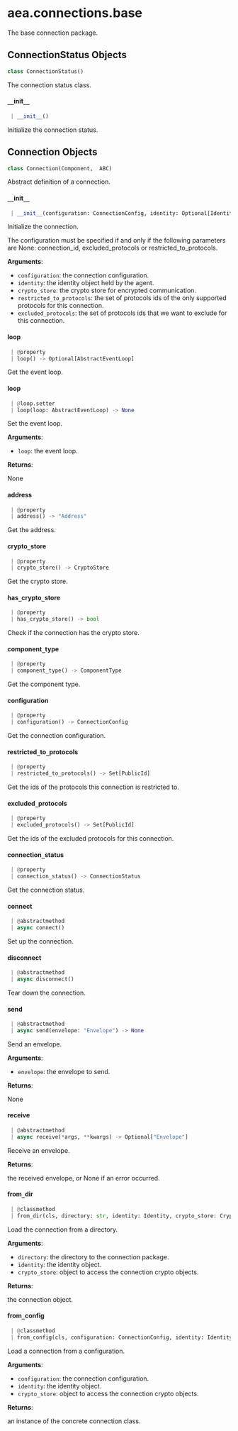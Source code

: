 <a name="aea.connections.base"></a>
# aea.connections.base

The base connection package.

<a name="aea.connections.base.ConnectionStatus"></a>
## ConnectionStatus Objects

```python
class ConnectionStatus()
```

The connection status class.

<a name="aea.connections.base.ConnectionStatus.__init__"></a>
#### `__`init`__`

```python
 | __init__()
```

Initialize the connection status.

<a name="aea.connections.base.Connection"></a>
## Connection Objects

```python
class Connection(Component,  ABC)
```

Abstract definition of a connection.

<a name="aea.connections.base.Connection.__init__"></a>
#### `__`init`__`

```python
 | __init__(configuration: ConnectionConfig, identity: Optional[Identity] = None, crypto_store: Optional[CryptoStore] = None, restricted_to_protocols: Optional[Set[PublicId]] = None, excluded_protocols: Optional[Set[PublicId]] = None)
```

Initialize the connection.

The configuration must be specified if and only if the following
parameters are None: connection_id, excluded_protocols or restricted_to_protocols.

**Arguments**:

- `configuration`: the connection configuration.
- `identity`: the identity object held by the agent.
- `crypto_store`: the crypto store for encrypted communication.
- `restricted_to_protocols`: the set of protocols ids of the only supported protocols for this connection.
- `excluded_protocols`: the set of protocols ids that we want to exclude for this connection.

<a name="aea.connections.base.Connection.loop"></a>
#### loop

```python
 | @property
 | loop() -> Optional[AbstractEventLoop]
```

Get the event loop.

<a name="aea.connections.base.Connection.loop"></a>
#### loop

```python
 | @loop.setter
 | loop(loop: AbstractEventLoop) -> None
```

Set the event loop.

**Arguments**:

- `loop`: the event loop.

**Returns**:

None

<a name="aea.connections.base.Connection.address"></a>
#### address

```python
 | @property
 | address() -> "Address"
```

Get the address.

<a name="aea.connections.base.Connection.crypto_store"></a>
#### crypto`_`store

```python
 | @property
 | crypto_store() -> CryptoStore
```

Get the crypto store.

<a name="aea.connections.base.Connection.has_crypto_store"></a>
#### has`_`crypto`_`store

```python
 | @property
 | has_crypto_store() -> bool
```

Check if the connection has the crypto store.

<a name="aea.connections.base.Connection.component_type"></a>
#### component`_`type

```python
 | @property
 | component_type() -> ComponentType
```

Get the component type.

<a name="aea.connections.base.Connection.configuration"></a>
#### configuration

```python
 | @property
 | configuration() -> ConnectionConfig
```

Get the connection configuration.

<a name="aea.connections.base.Connection.restricted_to_protocols"></a>
#### restricted`_`to`_`protocols

```python
 | @property
 | restricted_to_protocols() -> Set[PublicId]
```

Get the ids of the protocols this connection is restricted to.

<a name="aea.connections.base.Connection.excluded_protocols"></a>
#### excluded`_`protocols

```python
 | @property
 | excluded_protocols() -> Set[PublicId]
```

Get the ids of the excluded protocols for this connection.

<a name="aea.connections.base.Connection.connection_status"></a>
#### connection`_`status

```python
 | @property
 | connection_status() -> ConnectionStatus
```

Get the connection status.

<a name="aea.connections.base.Connection.connect"></a>
#### connect

```python
 | @abstractmethod
 | async connect()
```

Set up the connection.

<a name="aea.connections.base.Connection.disconnect"></a>
#### disconnect

```python
 | @abstractmethod
 | async disconnect()
```

Tear down the connection.

<a name="aea.connections.base.Connection.send"></a>
#### send

```python
 | @abstractmethod
 | async send(envelope: "Envelope") -> None
```

Send an envelope.

**Arguments**:

- `envelope`: the envelope to send.

**Returns**:

None

<a name="aea.connections.base.Connection.receive"></a>
#### receive

```python
 | @abstractmethod
 | async receive(*args, **kwargs) -> Optional["Envelope"]
```

Receive an envelope.

**Returns**:

the received envelope, or None if an error occurred.

<a name="aea.connections.base.Connection.from_dir"></a>
#### from`_`dir

```python
 | @classmethod
 | from_dir(cls, directory: str, identity: Identity, crypto_store: CryptoStore) -> "Connection"
```

Load the connection from a directory.

**Arguments**:

- `directory`: the directory to the connection package.
- `identity`: the identity object.
- `crypto_store`: object to access the connection crypto objects.

**Returns**:

the connection object.

<a name="aea.connections.base.Connection.from_config"></a>
#### from`_`config

```python
 | @classmethod
 | from_config(cls, configuration: ConnectionConfig, identity: Identity, crypto_store: CryptoStore) -> "Connection"
```

Load a connection from a configuration.

**Arguments**:

- `configuration`: the connection configuration.
- `identity`: the identity object.
- `crypto_store`: object to access the connection crypto objects.

**Returns**:

an instance of the concrete connection class.

